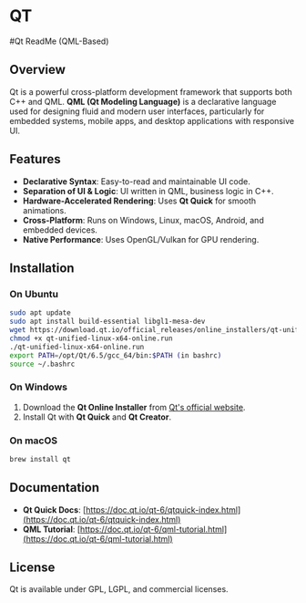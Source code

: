 # QT
#Qt ReadMe (QML-Based)  

## Overview  
Qt is a powerful cross-platform development framework that supports both C++ and QML. **QML (Qt Modeling Language)** is a declarative language used for designing fluid and modern user interfaces, particularly for embedded systems, mobile apps, and desktop applications with responsive UI.  

## Features  
- **Declarative Syntax**: Easy-to-read and maintainable UI code.  
- **Separation of UI & Logic**: UI written in QML, business logic in C++.  
- **Hardware-Accelerated Rendering**: Uses **Qt Quick** for smooth animations.  
- **Cross-Platform**: Runs on Windows, Linux, macOS, Android, and embedded devices.  
- **Native Performance**: Uses OpenGL/Vulkan for GPU rendering.  

## Installation  
### On Ubuntu  
```sh
sudo apt update
sudo apt install build-essential libgl1-mesa-dev
wget https://download.qt.io/official_releases/online_installers/qt-unified-linux-x64-online.run
chmod +x qt-unified-linux-x64-online.run
./qt-unified-linux-x64-online.run
export PATH=/opt/Qt/6.5/gcc_64/bin:$PATH (in bashrc)
source ~/.bashrc
```
### On Windows  
1. Download the **Qt Online Installer** from [Qt's official website](https://www.qt.io/download).  
2. Install Qt with **Qt Quick** and **Qt Creator**.  

### On macOS  
```sh
brew install qt
```

## Documentation  
- **Qt Quick Docs**: [https://doc.qt.io/qt-6/qtquick-index.html](https://doc.qt.io/qt-6/qtquick-index.html)  
- **QML Tutorial**: [https://doc.qt.io/qt-6/qml-tutorial.html](https://doc.qt.io/qt-6/qml-tutorial.html)  

## License  
Qt is available under GPL, LGPL, and commercial licenses.

